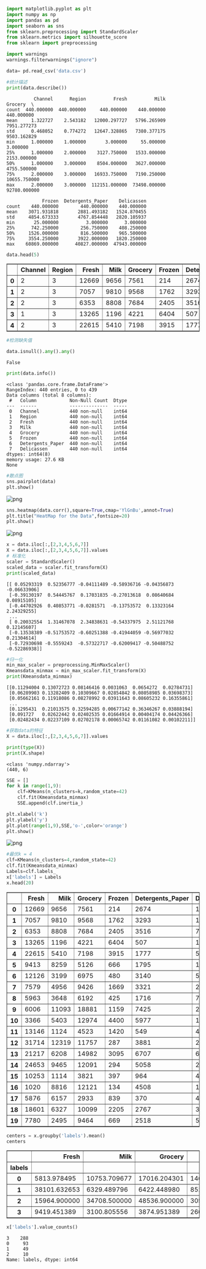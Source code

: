 ```python
import matplotlib.pyplot as plt
import numpy as np
import pandas as pd
import seaborn as sns
from sklearn.preprocessing import StandardScaler
from sklearn.metrics import silhouette_score
from sklearn import preprocessing

import warnings
warnings.filterwarnings("ignore")

data= pd.read_csv('data.csv')

```


```python
#统计描述
print(data.describe())
```

              Channel      Region          Fresh          Milk       Grocery  \
    count  440.000000  440.000000     440.000000    440.000000    440.000000   
    mean     1.322727    2.543182   12000.297727   5796.265909   7951.277273   
    std      0.468052    0.774272   12647.328865   7380.377175   9503.162829   
    min      1.000000    1.000000       3.000000     55.000000      3.000000   
    25%      1.000000    2.000000    3127.750000   1533.000000   2153.000000   
    50%      1.000000    3.000000    8504.000000   3627.000000   4755.500000   
    75%      2.000000    3.000000   16933.750000   7190.250000  10655.750000   
    max      2.000000    3.000000  112151.000000  73498.000000  92780.000000   
    
                 Frozen  Detergents_Paper    Delicassen  
    count    440.000000        440.000000    440.000000  
    mean    3071.931818       2881.493182   1524.870455  
    std     4854.673333       4767.854448   2820.105937  
    min       25.000000          3.000000      3.000000  
    25%      742.250000        256.750000    408.250000  
    50%     1526.000000        816.500000    965.500000  
    75%     3554.250000       3922.000000   1820.250000  
    max    60869.000000      40827.000000  47943.000000  
    


```python
data.head(5)
```




<div>
<style scoped>
    .dataframe tbody tr th:only-of-type {
        vertical-align: middle;
    }

    .dataframe tbody tr th {
        vertical-align: top;
    }

    .dataframe thead th {
        text-align: right;
    }
</style>
<table border="1" class="dataframe">
  <thead>
    <tr style="text-align: right;">
      <th></th>
      <th>Channel</th>
      <th>Region</th>
      <th>Fresh</th>
      <th>Milk</th>
      <th>Grocery</th>
      <th>Frozen</th>
      <th>Detergents_Paper</th>
      <th>Delicassen</th>
    </tr>
  </thead>
  <tbody>
    <tr>
      <th>0</th>
      <td>2</td>
      <td>3</td>
      <td>12669</td>
      <td>9656</td>
      <td>7561</td>
      <td>214</td>
      <td>2674</td>
      <td>1338</td>
    </tr>
    <tr>
      <th>1</th>
      <td>2</td>
      <td>3</td>
      <td>7057</td>
      <td>9810</td>
      <td>9568</td>
      <td>1762</td>
      <td>3293</td>
      <td>1776</td>
    </tr>
    <tr>
      <th>2</th>
      <td>2</td>
      <td>3</td>
      <td>6353</td>
      <td>8808</td>
      <td>7684</td>
      <td>2405</td>
      <td>3516</td>
      <td>7844</td>
    </tr>
    <tr>
      <th>3</th>
      <td>1</td>
      <td>3</td>
      <td>13265</td>
      <td>1196</td>
      <td>4221</td>
      <td>6404</td>
      <td>507</td>
      <td>1788</td>
    </tr>
    <tr>
      <th>4</th>
      <td>2</td>
      <td>3</td>
      <td>22615</td>
      <td>5410</td>
      <td>7198</td>
      <td>3915</td>
      <td>1777</td>
      <td>5185</td>
    </tr>
  </tbody>
</table>
</div>




```python
#检测缺失值

data.isnull().any().any()
```




    False




```python
print(data.info())
```

    <class 'pandas.core.frame.DataFrame'>
    RangeIndex: 440 entries, 0 to 439
    Data columns (total 8 columns):
     #   Column            Non-Null Count  Dtype
    ---  ------            --------------  -----
     0   Channel           440 non-null    int64
     1   Region            440 non-null    int64
     2   Fresh             440 non-null    int64
     3   Milk              440 non-null    int64
     4   Grocery           440 non-null    int64
     5   Frozen            440 non-null    int64
     6   Detergents_Paper  440 non-null    int64
     7   Delicassen        440 non-null    int64
    dtypes: int64(8)
    memory usage: 27.6 KB
    None
    


```python
#散点图
sns.pairplot(data)
plt.show()
```


    
![png](output_5_0.png)
    



```python
sns.heatmap(data.corr(),square=True,cmap='YlGnBu',annot=True)
plt.title("HeatMap for the Data",fontsize=20)
plt.show()
```


    
![png](output_6_0.png)
    



```python
x = data.iloc[:,[2,3,4,5,6,7]]
X = data.iloc[:,[2,3,4,5,6,7]].values
# 标准化
scaler = StandardScaler()
scaled_data = scaler.fit_transform(X)
print(scaled_data)

```

    [[ 0.05293319  0.52356777 -0.04111489 -0.58936716 -0.04356873 -0.06633906]
     [-0.39130197  0.54445767  0.17031835 -0.27013618  0.08640684  0.08915105]
     [-0.44702926  0.40853771 -0.0281571  -0.13753572  0.13323164  2.24329255]
     ...
     [ 0.20032554  1.31467078  2.34838631 -0.54337975  2.51121768  0.12145607]
     [-0.13538389 -0.51753572 -0.60251388 -0.41944059 -0.56977032  0.21304614]
     [-0.72930698 -0.5559243  -0.57322717 -0.62009417 -0.50488752 -0.52286938]]
    


```python
#归一化
min_max_scaler = preprocessing.MinMaxScaler()
Kmeansdata_minmax = min_max_scaler.fit_transform(X)
print(Kmeansdata_minmax)
```

    [[0.11294004 0.13072723 0.08146416 0.0031063  0.0654272  0.02784731]
     [0.06289903 0.13282409 0.10309667 0.02854842 0.08058985 0.03698373]
     [0.05662161 0.11918086 0.08278992 0.03911643 0.08605232 0.16355861]
     ...
     [0.1295431  0.21013575 0.32594285 0.00677142 0.36346267 0.03888194]
     [0.091727   0.02622442 0.02402535 0.01664914 0.00404174 0.04426366]
     [0.02482434 0.02237109 0.02702178 0.00065742 0.01161082 0.00102211]]
    


```python
#获取data的特征
X = data.iloc[:,[2,3,4,5,6,7]].values

print(type(X))
print(X.shape)
```

    <class 'numpy.ndarray'>
    (440, 6)
    


```python
SSE = []
for k in range(1,9):
    clf=KMeans(n_clusters=k,random_state=42)
    clf.fit(Kmeansdata_minmax)
    SSE.append(clf.inertia_)

plt.xlabel('k')
plt.ylabel('y')
plt.plot(range(1,9),SSE,'o-',color='orange')
plt.show()
```


    
![png](output_10_0.png)
    



```python
#最优k = 4
clf=KMeans(n_clusters=4,random_state=42)
clf.fit(Kmeansdata_minmax)
Labels=clf.labels_
x['labels'] = Labels
x.head(20)
```




<div>
<style scoped>
    .dataframe tbody tr th:only-of-type {
        vertical-align: middle;
    }

    .dataframe tbody tr th {
        vertical-align: top;
    }

    .dataframe thead th {
        text-align: right;
    }
</style>
<table border="1" class="dataframe">
  <thead>
    <tr style="text-align: right;">
      <th></th>
      <th>Fresh</th>
      <th>Milk</th>
      <th>Grocery</th>
      <th>Frozen</th>
      <th>Detergents_Paper</th>
      <th>Delicassen</th>
      <th>labels</th>
    </tr>
  </thead>
  <tbody>
    <tr>
      <th>0</th>
      <td>12669</td>
      <td>9656</td>
      <td>7561</td>
      <td>214</td>
      <td>2674</td>
      <td>1338</td>
      <td>3</td>
    </tr>
    <tr>
      <th>1</th>
      <td>7057</td>
      <td>9810</td>
      <td>9568</td>
      <td>1762</td>
      <td>3293</td>
      <td>1776</td>
      <td>3</td>
    </tr>
    <tr>
      <th>2</th>
      <td>6353</td>
      <td>8808</td>
      <td>7684</td>
      <td>2405</td>
      <td>3516</td>
      <td>7844</td>
      <td>3</td>
    </tr>
    <tr>
      <th>3</th>
      <td>13265</td>
      <td>1196</td>
      <td>4221</td>
      <td>6404</td>
      <td>507</td>
      <td>1788</td>
      <td>3</td>
    </tr>
    <tr>
      <th>4</th>
      <td>22615</td>
      <td>5410</td>
      <td>7198</td>
      <td>3915</td>
      <td>1777</td>
      <td>5185</td>
      <td>3</td>
    </tr>
    <tr>
      <th>5</th>
      <td>9413</td>
      <td>8259</td>
      <td>5126</td>
      <td>666</td>
      <td>1795</td>
      <td>1451</td>
      <td>3</td>
    </tr>
    <tr>
      <th>6</th>
      <td>12126</td>
      <td>3199</td>
      <td>6975</td>
      <td>480</td>
      <td>3140</td>
      <td>545</td>
      <td>3</td>
    </tr>
    <tr>
      <th>7</th>
      <td>7579</td>
      <td>4956</td>
      <td>9426</td>
      <td>1669</td>
      <td>3321</td>
      <td>2566</td>
      <td>3</td>
    </tr>
    <tr>
      <th>8</th>
      <td>5963</td>
      <td>3648</td>
      <td>6192</td>
      <td>425</td>
      <td>1716</td>
      <td>750</td>
      <td>3</td>
    </tr>
    <tr>
      <th>9</th>
      <td>6006</td>
      <td>11093</td>
      <td>18881</td>
      <td>1159</td>
      <td>7425</td>
      <td>2098</td>
      <td>0</td>
    </tr>
    <tr>
      <th>10</th>
      <td>3366</td>
      <td>5403</td>
      <td>12974</td>
      <td>4400</td>
      <td>5977</td>
      <td>1744</td>
      <td>0</td>
    </tr>
    <tr>
      <th>11</th>
      <td>13146</td>
      <td>1124</td>
      <td>4523</td>
      <td>1420</td>
      <td>549</td>
      <td>497</td>
      <td>3</td>
    </tr>
    <tr>
      <th>12</th>
      <td>31714</td>
      <td>12319</td>
      <td>11757</td>
      <td>287</td>
      <td>3881</td>
      <td>2931</td>
      <td>1</td>
    </tr>
    <tr>
      <th>13</th>
      <td>21217</td>
      <td>6208</td>
      <td>14982</td>
      <td>3095</td>
      <td>6707</td>
      <td>602</td>
      <td>0</td>
    </tr>
    <tr>
      <th>14</th>
      <td>24653</td>
      <td>9465</td>
      <td>12091</td>
      <td>294</td>
      <td>5058</td>
      <td>2168</td>
      <td>0</td>
    </tr>
    <tr>
      <th>15</th>
      <td>10253</td>
      <td>1114</td>
      <td>3821</td>
      <td>397</td>
      <td>964</td>
      <td>412</td>
      <td>3</td>
    </tr>
    <tr>
      <th>16</th>
      <td>1020</td>
      <td>8816</td>
      <td>12121</td>
      <td>134</td>
      <td>4508</td>
      <td>1080</td>
      <td>0</td>
    </tr>
    <tr>
      <th>17</th>
      <td>5876</td>
      <td>6157</td>
      <td>2933</td>
      <td>839</td>
      <td>370</td>
      <td>4478</td>
      <td>3</td>
    </tr>
    <tr>
      <th>18</th>
      <td>18601</td>
      <td>6327</td>
      <td>10099</td>
      <td>2205</td>
      <td>2767</td>
      <td>3181</td>
      <td>3</td>
    </tr>
    <tr>
      <th>19</th>
      <td>7780</td>
      <td>2495</td>
      <td>9464</td>
      <td>669</td>
      <td>2518</td>
      <td>501</td>
      <td>3</td>
    </tr>
  </tbody>
</table>
</div>




```python
centers = x.groupby('labels').mean()
centers
```




<div>
<style scoped>
    .dataframe tbody tr th:only-of-type {
        vertical-align: middle;
    }

    .dataframe tbody tr th {
        vertical-align: top;
    }

    .dataframe thead th {
        text-align: right;
    }
</style>
<table border="1" class="dataframe">
  <thead>
    <tr style="text-align: right;">
      <th></th>
      <th>Fresh</th>
      <th>Milk</th>
      <th>Grocery</th>
      <th>Frozen</th>
      <th>Detergents_Paper</th>
      <th>Delicassen</th>
    </tr>
    <tr>
      <th>labels</th>
      <th></th>
      <th></th>
      <th></th>
      <th></th>
      <th></th>
      <th></th>
    </tr>
  </thead>
  <tbody>
    <tr>
      <th>0</th>
      <td>5813.978495</td>
      <td>10753.709677</td>
      <td>17016.204301</td>
      <td>1461.215054</td>
      <td>7356.451613</td>
      <td>1867.763441</td>
    </tr>
    <tr>
      <th>1</th>
      <td>38101.632653</td>
      <td>6329.489796</td>
      <td>6422.448980</td>
      <td>8519.632653</td>
      <td>971.857143</td>
      <td>3317.346939</td>
    </tr>
    <tr>
      <th>2</th>
      <td>15964.900000</td>
      <td>34708.500000</td>
      <td>48536.900000</td>
      <td>3054.600000</td>
      <td>24875.200000</td>
      <td>2942.800000</td>
    </tr>
    <tr>
      <th>3</th>
      <td>9419.451389</td>
      <td>3100.805556</td>
      <td>3874.951389</td>
      <td>2665.795139</td>
      <td>997.687500</td>
      <td>1059.940972</td>
    </tr>
  </tbody>
</table>
</div>




```python
x['labels'].value_counts()
```




    3    288
    0     93
    1     49
    2     10
    Name: labels, dtype: int64




```python

```
